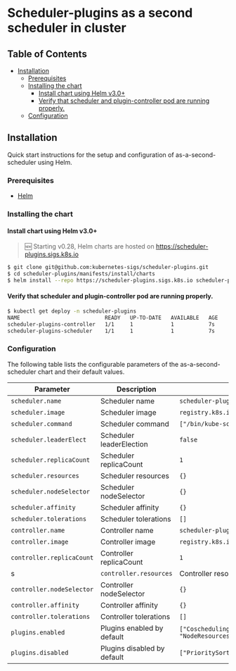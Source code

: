 # Scheduler-plugins as a second scheduler in cluster

## Table of Contents

<!-- toc -->
- [Installation](#installation)
  - [Prerequisites](#prerequisites)
  - [Installing the chart](#installing-the-chart)
    - [Install chart using Helm v3.0+](#install-chart-using-helm-v30)
    - [Verify that scheduler and plugin-controller pod are running properly.](#verify-that-scheduler-and-plugin-controller-pod-are-running-properly)
  - [Configuration](#configuration)
<!-- /toc -->

## Installation

Quick start instructions for the setup and configuration of as-a-second-scheduler using Helm.

### Prerequisites

- [Helm](https://helm.sh/docs/intro/quickstart/#install-helm)

### Installing the chart

#### Install chart using Helm v3.0+

> 🆕 Starting v0.28, Helm charts are hosted on https://scheduler-plugins.sigs.k8s.io

```bash
$ git clone git@github.com:kubernetes-sigs/scheduler-plugins.git
$ cd scheduler-plugins/manifests/install/charts
$ helm install --repo https://scheduler-plugins.sigs.k8s.io scheduler-plugins scheduler-plugins
```

#### Verify that scheduler and plugin-controller pod are running properly.

```bash
$ kubectl get deploy -n scheduler-plugins
NAME                           READY   UP-TO-DATE   AVAILABLE   AGE
scheduler-plugins-controller   1/1     1            1           7s
scheduler-plugins-scheduler    1/1     1            1           7s
```

### Configuration

The following table lists the configurable parameters of the as-a-second-scheduler chart and their default values.

| Parameter                 | Description                 | Default                                                                                         |
|---------------------------|-----------------------------|-------------------------------------------------------------------------------------------------|
| `scheduler.name`          | Scheduler name              | `scheduler-plugins-scheduler`                                                                   |
| `scheduler.image`         | Scheduler image             | `registry.k8s.io/scheduler-plugins/kube-scheduler:v0.30.6`                                      |
| `scheduler.command`       | Scheduler command           | `["/bin/kube-scheduler"]`                                                                       |
| `scheduler.leaderElect`   | Scheduler leaderElection    | `false`                                                                                         |
| `scheduler.replicaCount`  | Scheduler replicaCount      | `1`                                                                                             |
| `scheduler.resources`     | Scheduler resources         | `{}`                                                                                            |
| `scheduler.nodeSelector`  | Scheduler nodeSelector      | `{}`                                                                                            |
| `scheduler.affinity`      | Scheduler affinity          | `{}`                                                                                            |
| `scheduler.tolerations`   | Scheduler tolerations       | `[]`                                                                                            |
| `controller.name`         | Controller name             | `scheduler-plugins-controller`                                                                  |
| `controller.image`        | Controller image            | `registry.k8s.io/scheduler-plugins/controller:v0.29.7`                                          |
| `controller.replicaCount` | Controller replicaCount     | `1`                                                                                             |
s| `controller.resources`    | Controller resources        | `{}`                                                                                            |
| `controller.nodeSelector` | Controller nodeSelector     | `{}`                                                                                            |
| `controller.affinity`     | Controller affinity         | `{}`                                                                                            |
| `controller.tolerations`  | Controller tolerations      | `[]`                                                                                            |
| `plugins.enabled`         | Plugins enabled by default  | `["Coscheduling","CapacityScheduling","NodeResourceTopologyMatch", "NodeResourcesAllocatable"]` |
| `plugins.disabled`        | Plugins disabled by default | `["PrioritySort"]`                                                                              |
